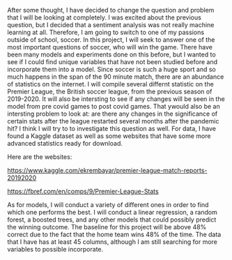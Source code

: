 After some thought, I have decided to change the question and problem that I will be looking at completely. I was excited about the previous question, but I decided that a sentiment analysis was not really machine learning at all. Therefore, I am going to switch to one of my passions outside of school, soccer. In this project, I will seek to answer one of the most important questions of soccer, who will win the game. There have been many models and experiments done on this before, but I wanted to see if I could find unique variables that have not been studied before and incorporate them into a model. Since soccer is such a huge sport and so much happens in the span of the 90 minute match, there are an abundance of statistics on the internet. I will compile several differnt statistic on the Premier League, the British soccer league, from the previous season of 2019-2020. It will also be intersting to see if any changes will be seen in the model from pre covid games to post covid games. That ywould also be an intersting problem to look at: are there any changes in the significance of certain stats after the league restarted several months after the pandemic hit? I think I will try to to investigate this question as well. For data, I have found a Kaggle dataset as well as some websites that have some more advanced statistics ready for download. 

Here are the websites:

https://www.kaggle.com/ekrembayar/premier-league-match-reports-20192020

https://fbref.com/en/comps/9/Premier-League-Stats

As for models, I will conduct a variety of different ones in order to find which one performs the best. I will conduct a linear regression, a random forest, a boosted trees, and any other models that could possibly predict the winning outcome. The baseline for this project will be above 48% correct due to the fact that the home team wins 48% of the time. The data that I have has at least 45 columns, although I am still searching for more variables to possible incorporate. 
